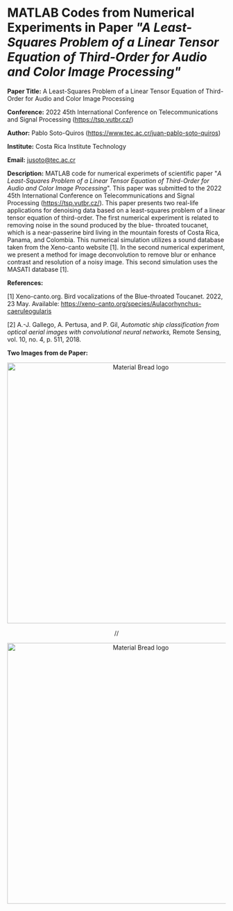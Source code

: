 # MATLAB Codes from Numerical Experiments in Paper *"A Least-Squares Problem of a Linear Tensor Equation of Third-Order for Audio and Color Image Processing"*

**Paper Title:** A Least-Squares Problem of a Linear Tensor Equation of Third-Order for Audio and Color Image Processing

**Conference:** 2022 45th International Conference on Telecommunications and Signal Processing (https://tsp.vutbr.cz/)

**Author:** Pablo Soto-Quiros (https://www.tec.ac.cr/juan-pablo-soto-quiros)

**Institute:** Costa Rica Institute Technology

**Email:** jusoto@tec.ac.cr

**Description:** MATLAB code for numerical experimets of scientific paper "*A Least-Squares Problem of a Linear Tensor Equation of Third-Order for Audio and Color Image Processing*". This paper was submitted to the 2022 45th International Conference on Telecommunications and Signal Processing (https://tsp.vutbr.cz/). This paper presents two real-life applications for denoising data based on a least-squares problem of a linear tensor equation of third-order. The first numerical experiment is related to removing noise in the sound produced by the blue- throated toucanet, which is a near-passerine bird living in the mountain forests of Costa Rica, Panama, and Colombia. This numerical simulation utilizes a sound database taken from the Xeno-canto website [1]. In the second numerical experiment, we present a method for image deconvolution to remove blur or enhance contrast and resolution of a noisy image. This second simulation uses the MASATI database [1].

**References:**

[1] Xeno-canto.org. Bird vocalizations of the Blue-throated Toucanet. 2022, 23 May. Available: https://xeno-canto.org/species/Aulacorhynchus-caeruleogularis

[2] A.-J. Gallego, A. Pertusa, and P. Gil, *Automatic ship classification from optical aerial images with convolutional neural networks,* Remote Sensing, vol. 10, no. 4, p. 511, 2018.

**Two Images from de Paper:**



<p align="center">
  <img width="600" src="https://user-images.githubusercontent.com/102713314/161123521-b013dc5c-5147-4c5f-ae38-6a25922d37cc.png" alt="Material Bread logo">
</p>

<p align="center">
//
</p>
  
<p align="center">
  <img width="600" src="https://user-images.githubusercontent.com/102713314/161123736-28f6e359-7993-44e6-aad9-14798f768ade.png" alt="Material Bread logo">
</p>

